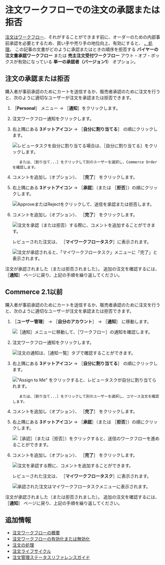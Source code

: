 # 注文ワークフローでの注文の承認または拒否

[注文はワークフロー](./introduction-to-order-workflows.md)、それがすることができます前に、オーダーのための内部事前承認を必要とするため、買い手や売り手の地位向上、有効にすると、 [、処理](../orders/processing-an-order.md)。 この記事の文書がどのように承認またはときの順序を拒否する **バイヤーの注文書承認ワークフロー** または **売主注文受付ワークフロー** アウト・オブ・ボックスが有効になっている **単一の承認者（バージョン1**） オプション。

<a name="approving-or-rejecting-an-order" />

## 注文の承認または拒否

購入者が事前承認のためにカートを送信するか、販売者承認のために注文を行うと、次のように適切なユーザーが注文を承認または拒否できます。

1. ［**Personal**］ メニュー &rarr; ［**通知**］をクリックします。
1. 注文ワークフロー通知をクリックします。
1. 右上隅にある **3ドットアイコン** → ［**自分に割り当てる**］ の順にクリックします。

   ![レビュータスクを自分に割り当てる場合は、［自分に割り当てる］をクリックします。](./approving-or-rejecting-orders-in-order-workflows/images/03.png)

    ```note::
       または、［割り当て...］をクリックして別のユーザーを選択し、Commerce Orderを確認します。
    ```

1. コメントを追加し（オプション）、 ［**完了**］ をクリックします。
1. 右上隅にある **3ドットアイコン** → ［**承認**］（または ［**拒否**］）の順にクリックします。

   ![ApproveまたはRejectをクリックして、送信を承認または拒否します。](./approving-or-rejecting-orders-in-order-workflows/images/04.png)

1. コメントを追加し（オプション）、 ［**完了**］ をクリックします。

   ![注文を承認（または拒否）する際に、コメントを追加することができます。](./approving-or-rejecting-orders-in-order-workflows/images/05.png)

    レビューされた注文は、 ［**マイワークフロータスク**］に表示されます。

   ![注文が承認されると、「マイワークフロータスク」メニューに「完了」と表示されます。](./approving-or-rejecting-orders-in-order-workflows/images/06.png)

注文が承認されました（または拒否されました）。 追加の注文を確認するには、 ［**通知**］ ページに戻り、上記の手順を繰り返してください。

<a name="commerce-21-and-below" />

## Commerce 2.1以前

購入者が事前承認のためにカートを送信するか、販売者承認のために注文を行うと、次のように適切なユーザーが注文を承認または拒否できます。

1. ［**ユーザー管理**］ → ［**自分のアカウント**］ → ［**通知**］ に移動します。

   ![［通知］メニューに移動して、［ワークフロー］の通知を確認します。](./approving-or-rejecting-orders-in-order-workflows/images/01.png)

1. 注文ワークフロー通知をクリックします。

   ![注文の通知は、［通知一覧］タブで確認することができます。](./approving-or-rejecting-orders-in-order-workflows/images/02.png)

1. 右上隅にある **3ドットアイコン** → ［**自分に割り当てる**］ の順にクリックします。

   !["Assign to Me" をクリックすると、レビュータスクが自分に割り当てられます。](./approving-or-rejecting-orders-in-order-workflows/images/03.png)

    ```note::
       または、［割り当て...］をクリックして別のユーザーを選択し、コマース注文を確認します。
    ```

1. コメントを追加し（オプション）、 ［**完了**］ をクリックします。

1. 右上隅にある **3ドットアイコン** → ［**承認**］（または ［**拒否**］）の順にクリックします。

   ![［承認］（または［拒否］）をクリックすると、送信のワークフローを進めることができます。](./approving-or-rejecting-orders-in-order-workflows/images/04.png)

1. コメントを追加し（オプション）、 ［**完了**］ をクリックします。

   ![注文を承認する際に、コメントを追加することができます。](./approving-or-rejecting-orders-in-order-workflows/images/05.png)

    レビューされた注文は、 ［**マイワークフロータスク**］に表示されます。

   ![承認された注文はマイワークフロータスクメニューに表示されます。](./approving-or-rejecting-orders-in-order-workflows/images/06.png)

注文が承認されました（または拒否されました）。 追加の注文を確認するには、 ［**通知**］ ページに戻り、上記の手順を繰り返してください。

<a name="additional-information" />

## 追加情報

* [注文ワークフローの概要](./introduction-to-order-workflows.md)
* [注文ワークフローの有効化または無効化](enabling-or-disabling-order-workflows.md)
* [注文の処理](../orders/processing-an-order.md)
* [注文ライフサイクル](../orders/order-life-cycle.md)
* [注文管理ステータスリファレンスガイド](../orders/order-management-statuses-reference-guide.md)
